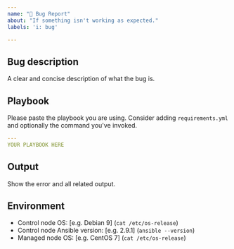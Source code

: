 ```yaml
---
name: "🐛 Bug Report"
about: "If something isn't working as expected."
labels: 'i: bug'

---
```


## Bug description

A clear and concise description of what the bug is.

## Playbook

Please paste the playbook you are using.
Consider adding `requirements.yml` and optionally the command you've invoked.

```yaml
---
YOUR PLAYBOOK HERE
```

## Output

Show the error and all related output.

## Environment

- Control node OS: [e.g. Debian 9] (`cat /etc/os-release`)
- Control node Ansible version: [e.g. 2.9.1] (`ansible --version`)
- Managed node OS: [e.g. CentOS 7] (`cat /etc/os-release`)
